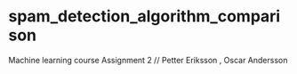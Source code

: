 # spam_detection_algorithm_comparison
Machine learning course Assignment 2 // Petter Eriksson , Oscar Andersson
